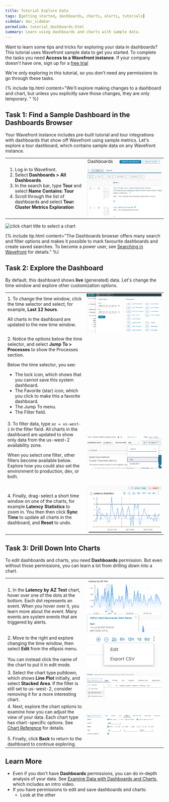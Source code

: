 ```yaml
---
title: Tutorial Explore Data
tags: [getting started, dashboards, charts, alerts, tutorials]
sidebar: doc_sidebar
permalink: tutorial_dashboards.html
summary: Learn using dashboards and charts with sample data.
---
```



Want to learn some tips and tricks for exploring your data in dashboards? This tutorial uses Wavefront sample data to get you started. To complete the tasks you need <strong>Access to a Wavefront instance</strong>. If your company doesn't have one, sign up for a <a href="https://tanzu.vmware.com/observability">free trial</a>

We're only exploring in this tutorial, so you don't need any permissions to go through these tasks.

{% include tip.html content="We'll explore making changes to a dashboard and chart, but unless you explicitly save those changes, they are only temporary. " %}


## Task 1: Find a Sample Dashboard in the Dashboards Browser

Your Wavefront instance includes pre-built tutorial and tour integrations with dashboards that show off Wavefront using sample metrics. Let's explore a tour dashboard, which contains sample data on any Wavefront instance.

<table style="width: 100%;">
<tbody>
<tr>
<td width="50%">
<ol>
<li>Log in to Wavefront.</li>
<li>Select <strong>Dashboards > All Dashboards</strong>.</li>
<li>In the search bar, type <strong>Tour</strong> and select <strong>Name Contains: Tour</strong></li>
<li>Scroll through the list of dashboards and select <strong>Tour: Cluster Metrics Exploration</strong></li></ol></td>
<td width="50%"><img src="/images/find_tour_pro.png" alt="type tour and select Tour Pro"/></td>
</tr>
</tbody>
</table>


![click chart title to select a chart](/images/select_chart_v2.png)

{% include tip.html content="The Dashboards browser offers many search and filter options and makes it possible to mark favourite dashboards and create saved searches. To become a power user, see [Searching in Wavefront](wavefront_searching.html) for details." %}


## Task 2: Explore the Dashboard

By default, this dashboard shows <strong>live</strong> (generated) data. Let's change the time window and explore other customization options.

<table style="width: 100%;">
<tbody>
<tr>
<td width="50%">
1. To change the time window, click the time selector and select, for example, <strong>Last 12 hours</strong>.

All charts in the dashboard are updated to the new time window. </td>
<td width="50%"><img src="/images/select_time_tutorial.png" alt="Time selector screenshots"/></td>
</tr>
<tr>
<td width="50%">
2. Notice the options below the time selector, and select <strong>Jump To &gt; Processes</strong> to show the Processes section.

Below the time selector, you see:
<ul>
<li>The lock icon, which shows that you cannot save this system dashboard.</li>
<li>The Favorite (star) icon, which you click to make this a favorite dashboard. </li>
<li>The Jump To menu.</li>
<li>The Filter field. </li>
</ul>
</td></tr>
<tr>
<td width="50%">
3. To filter data, type <code>az = us-west-2</code> in the filter field. All charts in the dashboard are updated to show only data from the us-west-2 availability zone.

When you select one filter, other filters become available below. Explore how you could also set the environment to production, dev, or both.
</td>
<td width="50%"><img src="/images/tutorial_filter.png" alt="Filter us-west-2 selected"/></td>
</tr>
<tr>
<td width="50%">
4. Finally, drag-select a short time window on one of the charts, for example <strong>Latency Statistics </strong> to zoom in. You then then click <strong>Sync Time</strong> to update all charts in the dashboard, and <strong>Reset</strong> to undo. </td>
<td width="50%"><img src="/images/tutorial_sync_reset.png" alt="Latency selector chart with sync/reset option top right"/></td>
</tr>
</tbody>
</table>


## Task 3: Drill Down Into Charts

To edit dashboards and charts, you need **Dashboards** permission. But even without those permissions, you can learn a lot from drilling down into a chart.

<table style="width: 100%;">
<tbody>
<tr>
<td width="50%">
1. In the <strong>Latency by AZ Test</strong> chart, hover over one of the dots at the bottom. Each dot represents an event. When you hover over it, you learn more about the event. Many events are system events that are triggered by alerts.
</td>
<td width="50%"><img src="/images/tutorial_alert_event.png" alt="Hover menu of event shows Info: Alert Recovered."/></td>
</tr>
<tr>
<td width="50%">
2. Move to the right and explore changing the time window, then select <strong>Edit</strong> from the ellipsis menu.<br><br>
You can instead click the name of the chart to put it in edit mode.
</td><td width="50%"><img src="/images/tutorial_select_edit.png" alt="Screenshot with time selectors and open ellipsis menu that shows Edit and Export CSV"/></td></tr>
<tr>
<td width="50%">
3. Select the chart type pulldown, which shows <strong>Line Plot</strong> initially, and select <strong>Stacked Area</strong>. If the filter is still set to us-west-2, consider removing it for a more interesting chart.
</td>
<td width="50%"><img src="/images/tutorial_select_chart_type.png" alt="Chart type menu, with Stacked Area selected"/></td>
</tr>
<tr>
<td width="50%">
4. Next, explore the chart options to examine how you can adjust the view of your data. Each chart type has chart-specific options. See <a href="ui_chart_reference.html">Chart Reference</a> for details.<br/><br/>
5. Finally, click <strong>Back</strong> to return to the dashboard to continue exploring. </td>
<td width="50%"><img src="/images/tutorial_chart_options.png" alt="Screenshot of chart options, with Legend selected."/></td>
</tr>
</tbody>
</table>

## Learn More

* Even if you don't have **Dashboards** permissions, you can do in-depth analysis of your data. See [Examine Data with Dashboards and Charts](ui_examine_data.html), which includes an intro video.
* If you have permissions to edit and save dashboards and charts:
  - Look at the other  
